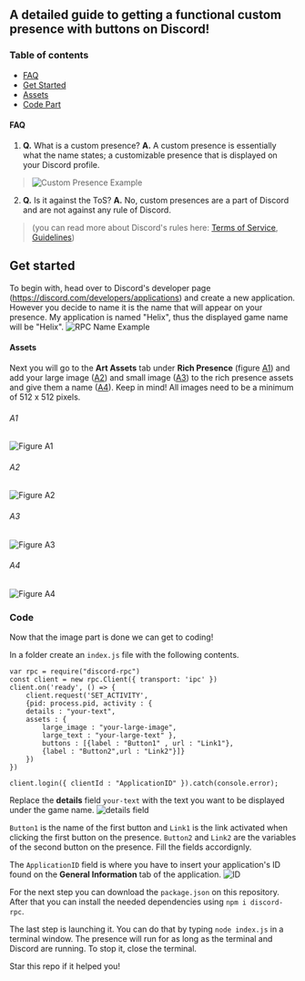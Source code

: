 ## A detailed guide to getting a functional custom presence with buttons on Discord!
### Table of contents
* [FAQ](#faq)
* [Get Started](#get-started)
* [Assets](#assets)
* [Code Part](#code)


#### FAQ
1. **Q.** What is a custom presence? **A.** A custom presence is essentially what the name states; a customizable presence that is displayed on your Discord profile. 
>![Custom Presence Example](https://i.ibb.co/cXs5GCT/image.png)
2. **Q.** Is it against the ToS? **A.** No, custom presences are a part of Discord and are not against any rule of Discord. 
>(you can read more about Discord's rules here: [Terms of Service](https://discord.com/terms), [Guidelines](https://discord.com/guidelines))


## Get started
To begin with, head over to Discord's developer page (https://discord.com/developers/applications) and create a new application. However you decide to name it is the name that will appear on your presence. 
My application is named "Helix", thus the displayed game name will be "Helix".
![RPC Name Example](https://i.ibb.co/KDnb9nV/image.png)

#### Assets
Next you will go to the **Art Assets** tab under **Rich Presence** (figure [A1](#a1)) and add your large image ([A2](#a2)) and small image ([A3](#a3)) to the rich presence assets and give them a name ([A4](#a4)).
Keep in mind! All images need to be a minimum of 512 x 512 pixels.



###### A1 
![Figure A1](https://i.ibb.co/cwyLn8b/image.png)
###### A2
![Figure A2](https://i.ibb.co/SmrdGSW/image.png)
###### A3
![Figure A3](https://i.ibb.co/RjRmhVx/image.png)
###### A4
![Figure A4](https://i.ibb.co/CWcGZyS/image.png)

### Code
Now that the image part is done we can get to coding!

In a folder create an `index.js` file with the following contents.

```
var rpc = require("discord-rpc")
const client = new rpc.Client({ transport: 'ipc' })
client.on('ready', () => {
    client.request('SET_ACTIVITY',
    {pid: process.pid, activity : {
	details : "your-text",
	assets : {
		large_image : "your-large-image", 
		large_text : "your-large-text" },
		buttons : [{label : "Button1" , url : "Link1"}, 
		{label : "Button2",url : "Link2"}]}
	})
})

client.login({ clientId : "ApplicationID" }).catch(console.error);
```

Replace the **details** field `your-text` with the text you want to be displayed under the game name.
![details field](https://i.ibb.co/610LJpq/image.png)

`Button1` is the name of the first button and `Link1` is the link activated when clicking the first button on the presence. `Button2` and `Link2` are the variables of the second button on the presence.
Fill the fields accordignly.

The `ApplicationID` field is where you have to insert your application's ID found on the **General Information** tab of the application.
![ID](https://i.ibb.co/pzsqH98/image.png)

For the next step you can download the `package.json` on this repository. After that you can install the needed dependencies using `npm i discord-rpc`.

The last step is launching it. You can do that by typing `node index.js` in a terminal window.
The presence will run for as long as the terminal and Discord are running.
To stop it, close the terminal.

Star this repo if it helped you!
